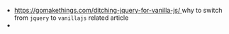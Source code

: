 * [https://gomakethings.com/ditching-jquery-for-vanilla-js/ ](https://gomakethings.com/ditching-jquery-for-vanilla-js/)
why to switch from `jquery` to `vanillajs` related article
* 